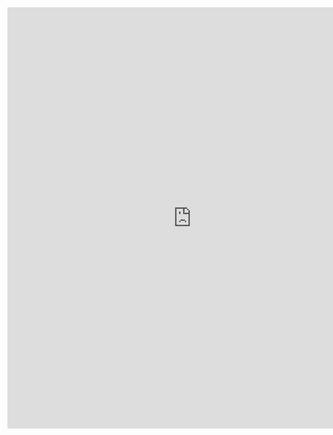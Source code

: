 <iframe id="embed_dom" name="embed_dom" frameborder="0" style="display:block;width:825px; height:945px;" src="https://www.processon.com/embed/6226194be401fd18bcf88477"></iframe>